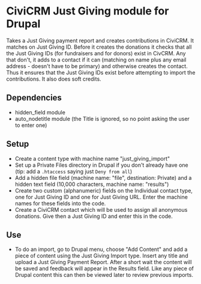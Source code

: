 # CiviCRM Just Giving module for Drupal

Takes a Just Giving payment report and creates contributions in CiviCRM. It matches on Just Giving ID. Before it creates the donations it checks that all the Just Giving IDs (for fundraisers and for donors) exist in CivCRM. Any that don't, it adds to a contact if it can (matching on name plus any email address - doesn't have to be primary) and otherwise creates the contact. Thus it ensures that the Just Giving IDs exist before attempting to import the contributions. It also does soft credits. 

## Dependencies
* hidden_field module
* auto_nodetitle module (the Title is ignored, so no point asking the user to enter one)

## Setup
* Create a content type with machine name "just_giving_import"
* Set up a Private Files directory in Drupal if you don't already have one (tip: add a `.htaccess` saying just `Deny from all`)
* Add a hidden file field (machine name: "file", destination: Private) and a hidden text field (10,000 characters, machine name: "results")
* Create two custom (alphanumeric) fields on the Individual contact type, one for Just Giving ID and one for Just Giving URL. Enter the machine names for these fields into the code.
* Create a CiviCRM contact which will be used to assign all anonymous donations. Give then a Just Giving ID and enter this in the code.

## Use
* To do an import, go to Drupal menu, choose "Add Content" and add a piece of content using the Just Giving Import type. Insert any title and upload a Just Giving Payment Report. After a short wait the content will be saved and feedback will appear in the Results field. Like any piece of Drupal content this can then be viewed later to review previous imports. 

